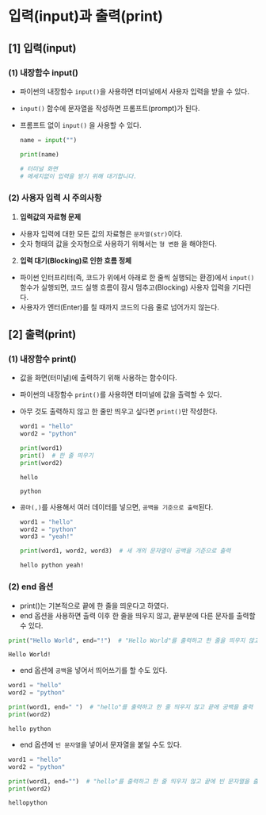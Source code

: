 # 입력(input)과 출력(print)

## [1] 입력(input)

### (1) 내장함수 input()

- 파이썬의 내장함수 `input()`을 사용하면 터미널에서 사용자 입력을 받을 수 있다.
- `input()` 함수에 문자열을 작성하면 프롬프트(prompt)가 된다.
- 프롬프트 없이 `input()` 을 사용할 수 있다.
    
    ```python
    name = input("")
    
    print(name)
    ```
    
    ```bash
    # 터미널 화면
    # 메세지없이 입력을 받기 위해 대기합니다.
    ```


### (2) 사용자 입력 시 주의사항

1. **입력값의 자료형 문제**
- 사용자 입력에 대한 모든 값의 자료형은 `문자열(str)`이다.
- 숫자 형태의 값을 숫자형으로 사용하기 위해서는 `형 변환` 을 해야한다.

2. **입력 대기(Blocking)로 인한 흐름 정체**
- 파이썬 인터프리터(즉, 코드가 위에서 아래로 한 줄씩 실행되는 환경)에서 `input()` 함수가 실행되면, 코드 실행 흐름이 잠시 멈추고(Blocking) 사용자 입력을 기다린다.
- 사용자가 엔터(Enter)를 칠 때까지 코드의 다음 줄로 넘어가지 않는다.

## [2] 출력(print)

### (1) 내장함수 print()

- 값을 화면(터미널)에 출력하기 위해 사용하는 함수이다.
- 파이썬의 내장함수 `print()`를 사용하면 터미널에 값을 출력할 수 있다.
- 아무 것도 출력하지 않고 한 줄만 띄우고 싶다면 `print()`만 작성한다.
    
    ```python
    word1 = "hello"
    word2 = "python"
    
    print(word1)
    print()  # 한 줄 띄우기
    print(word2)
    ```
    
    ```
    hello
    
    python
    ```
    

- `콤마(,)`를 사용해서 여러 데이터를 넣으면, `공백을 기준으로 출력`된다.
    
    ```python
    word1 = "hello"
    word2 = "python"
    word3 = "yeah!"
    
    print(word1, word2, word3)  # 세 개의 문자열이 공백을 기준으로 출력
    ```
    
    ```
    hello python yeah!
    ```
    

### (2) end 옵션

- print()는 기본적으로 끝에 한 줄을 띄운다고 하였다.
- end 옵션을 사용하면 출력 이후 한 줄을 띄우지 않고, 끝부분에 다른 문자를 출력할 수 있다.
  
```python
print("Hello World", end="!")  # "Hello World"를 출력하고 한 줄을 띄우지 않고 끝에 느낌표(!)를 추가
```

```
Hello World!
```

- end 옵션에 `공백`을 넣어서 띄어쓰기를 할 수도 있다.

```python
word1 = "hello"
word2 = "python"

print(word1, end=" ")  # "hello"를 출력하고 한 줄 띄우지 않고 끝에 공백을 출력
print(word2)
```

```
hello python
```

- end 옵션에 `빈 문자열`을 넣어서 문자열을 붙일 수도 있다.

```python
word1 = "hello"
word2 = "python"

print(word1, end="")  # "hello"를 출력하고 한 줄 띄우지 않고 끝에 빈 문자열을 출력
print(word2)
```

```
hellopython
```
